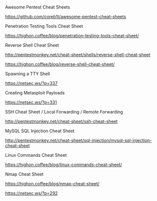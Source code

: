 
Awesome Pentest Cheat Sheets

https://github.com/coreb1t/awesome-pentest-cheat-sheets

Penetration Testing Tools Cheat Sheet

https://highon.coffee/blog/penetration-testing-tools-cheat-sheet/

Reverse Shell Cheat Sheet

http://pentestmonkey.net/cheat-sheet/shells/reverse-shell-cheat-sheet

https://highon.coffee/blog/reverse-shell-cheat-sheet/

Spawning a TTY Shell

https://netsec.ws/?p=337

Creating Metasploit Payloads

https://netsec.ws/?p=331

SSH Cheat Sheet / Local Forwarding / Remote Forwarding

http://pentestmonkey.net/cheat-sheet/ssh-cheat-sheet

MySQL SQL Injection Cheat Sheet

http://pentestmonkey.net/cheat-sheet/sql-injection/mysql-sql-injection-cheat-sheet

Linux Commands Cheat Sheet

https://highon.coffee/blog/linux-commands-cheat-sheet/

Nmap Cheat Sheet

https://highon.coffee/blog/nmap-cheat-sheet/

https://netsec.ws/?p=292



